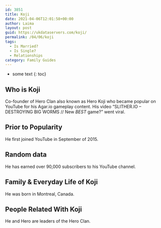 ```yaml
---
id: 3851
title: Koji
date: 2021-04-06T12:01:58+00:00
author: Laima
layout: post
guid: https://ukdataservers.com/koji/
permalink: /04/06/koji
tags:
  - Is Married?
  - Is Single?
  - Relationships
category: Family Guides
---
```


* some text
{: toc}


## Who is Koji
                  
                  
                  
Co-founder of Hero Clan also known as Hero Koji who became popular on YouTube for his Agar.io gameplay content. His video &#8220;SLITHER.IO &#8211; DESTROYING BIG WORMS // New *BEST* game?&#8221; went viral.
                  
              
            
              
            
                
                
                
## Prior to Popularity
                  
                  
                  
He first joined YouTube in September of 2015.
                  
              
            
              
            
                
                
                
## Random data
                  
                  
                  
He has earned over 90,000 subscribers to his YouTube channel.
                  
              
            
              
            
                
                
                
## Family & Everyday Life of Koji
                  
                  
                  
He was born in Montreal, Canada.
                  
              
            
              
            
                
                
                
## People Related With Koji
                  
                  
                  
He and Hero are leaders of the Hero Clan.
                  
              
            
              
            
                
              
            
              
              
            
            
              
            
          
          
          
